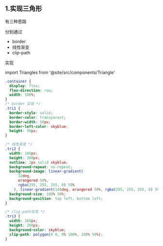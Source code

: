 ## 1.实现三角形

有三种思路

分别通过

- border
- 线性渐变
- clip-path

实现

import Triangles from '@site/src/components/Triangle'

<Triangles/>

```css
.container {
  display: flex;
  flex-direction: row;
  width: 100%;
}
/* border 实现 */
.tri1 {
  border-style: solid;
  border-color: transparent;
  border-width: 50px;
  border-left-color: skyblue;
  height: 50px;
}

/* 线性渐变 */
.tri2 {
  width: 160px;
  height: 200px;
  outline: 2px solid skyblue;
  background-repeat: no-repeat;
  background-image: linear-gradient(
      32deg,
      orangered 50%,
      rgba(255, 255, 255, 0) 50%
    ), linear-gradient(148deg, orangered 50%, rgba(255, 255, 255, 0) 50%);
  background-size: 100% 50%;
  background-position: top left, bottom left;
}

/* clip-path实现 */
.tri3 {
  width: 160px;
  height: 200px;
  background-color: skyblue;
  clip-path: polygon(0 0, 0% 100%, 100% 50%);
}
```
